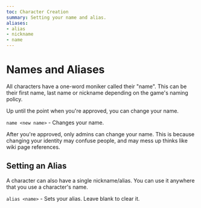 ```yaml
---
toc: Character Creation
summary: Setting your name and alias.
aliases:
- alias
- nickname
- name
---
```


# Names and Aliases

All characters have a one-word moniker called their "name".  This can be their first name, last name or nickname depending on the game's naming policy.

Up until the point when you're approved, you can change your name.

`name <new name>` - Changes your name.

After you're approved, only admins can change your name.  This is because changing your identity may confuse people, and may mess up thinks like wiki page references.

## Setting an Alias

A character can also have a single nickname/alias.  You can use it anywhere that you use a character's name.

`alias <name>` - Sets your alias.  Leave blank to clear it.